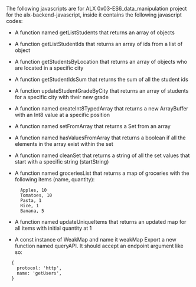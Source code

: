 The following javascripts are for ALX 0x03-ES6_data_manipulation project for the alx-backend-javascript, inside it contains the following javascript codes:

* A function named getListStudents that returns an array of objects
* A function getListStudentIds that returns an array of ids from a list of object
* A function getStudentsByLocation that returns an array of objects who are located in a specific city
* A function getStudentIdsSum that returns the sum of all the student ids 
* A function updateStudentGradeByCity that returns an array of students for a specific city with their new grade
* A function named createInt8TypedArray that returns a new ArrayBuffer with an Int8 value at a specific position
* A function named setFromArray that returns a Set from an array
* A function named hasValuesFromArray that returns a boolean if all the elements in the array exist within the set
* A function named cleanSet that returns a string of all the set values that start with a specific string (startString)
* A function named groceriesList that returns a map of groceries with the following items (name, quantity):


        Apples, 10
        Tomatoes, 10
        Pasta, 1
        Rice, 1
        Banana, 5

* A function named updateUniqueItems that returns an updated map for all items with initial quantity at 1
* A const instance of WeakMap and name it weakMap
  Export a new function named queryAPI. It should accept an endpoint argument like so:
```
  {
    protocol: 'http',
    name: 'getUsers',
  }
```
